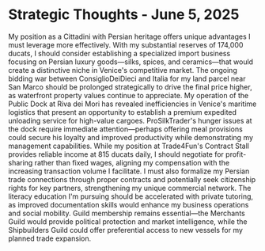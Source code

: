 # Strategic Thoughts - June 5, 2025

My position as a Cittadini with Persian heritage offers unique advantages I must leverage more effectively. With my substantial reserves of 174,000 ducats, I should consider establishing a specialized import business focusing on Persian luxury goods—silks, spices, and ceramics—that would create a distinctive niche in Venice's competitive market. The ongoing bidding war between ConsiglioDeiDieci and Italia for my land parcel near San Marco should be prolonged strategically to drive the final price higher, as waterfront property values continue to appreciate. My operation of the Public Dock at Riva dei Mori has revealed inefficiencies in Venice's maritime logistics that present an opportunity to establish a premium expedited unloading service for high-value cargoes. ProSilkTrader's hunger issues at the dock require immediate attention—perhaps offering meal provisions could secure his loyalty and improved productivity while demonstrating my management capabilities. While my position at Trade4Fun's Contract Stall provides reliable income at 815 ducats daily, I should negotiate for profit-sharing rather than fixed wages, aligning my compensation with the increasing transaction volume I facilitate. I must also formalize my Persian trade connections through proper contracts and potentially seek citizenship rights for key partners, strengthening my unique commercial network. The literacy education I'm pursuing should be accelerated with private tutoring, as improved documentation skills would enhance my business operations and social mobility. Guild membership remains essential—the Merchants Guild would provide political protection and market intelligence, while the Shipbuilders Guild could offer preferential access to new vessels for my planned trade expansion.
